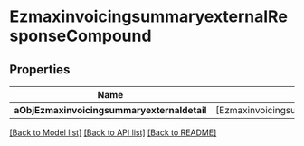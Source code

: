 # EzmaxinvoicingsummaryexternalResponseCompound

## Properties
Name | Type | Description | Notes
------------ | ------------- | ------------- | -------------
**aObjEzmaxinvoicingsummaryexternaldetail** | [EzmaxinvoicingsummaryexternaldetailResponseCompound] |  | 

[[Back to Model list]](../README.md#documentation-for-models) [[Back to API list]](../README.md#documentation-for-api-endpoints) [[Back to README]](../README.md)


